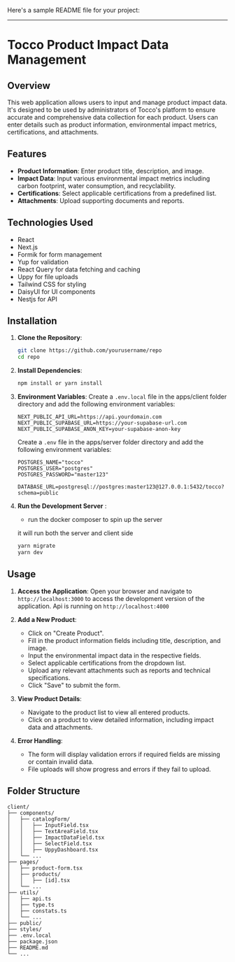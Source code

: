Here's a sample README file for your project:

---

# Tocco Product Impact Data Management

## Overview

This web application allows users to input and manage product impact data. It's designed to be used by administrators of Tocco's platform to ensure accurate and comprehensive data collection for each product. Users can enter details such as product information, environmental impact metrics, certifications, and attachments.

## Features

- **Product Information**: Enter product title, description, and image.
- **Impact Data**: Input various environmental impact metrics including carbon footprint, water consumption, and recyclability.
- **Certifications**: Select applicable certifications from a predefined list.
- **Attachments**: Upload supporting documents and reports.

## Technologies Used

- React
- Next.js
- Formik for form management
- Yup for validation
- React Query for data fetching and caching
- Uppy for file uploads
- Tailwind CSS for styling
- DaisyUI for UI components
- Nestjs for API

## Installation

1. **Clone the Repository**:
    ```bash
    git clone https://github.com/yourusername/repo
    cd repo
    ```

2. **Install Dependencies**:
    ```bash
    npm install or yarn install
    ```

3. **Environment Variables**:
   Create a `.env.local` file in the apps/client folder directory and add the following environment variables:
    ```plaintext
    NEXT_PUBLIC_API_URL=https://api.yourdomain.com
    NEXT_PUBLIC_SUPABASE_URL=https://your-supabase-url.com
    NEXT_PUBLIC_SUPABASE_ANON_KEY=your-supabase-anon-key
    ```

     Create a `.env` file in the apps/server folder directory and add the following environment variables:
    ```plaintext
    POSTGRES_NAME="tocco"
    POSTGRES_USER="postgres"
    POSTGRES_PASSWORD="master123"

    DATABASE_URL=postgresql://postgres:master123@127.0.0.1:5432/tocco?schema=public
    ```

4. **Run the Development Server** :
    - run the docker composer to spin up the server

   it will run both the server and client side
    ```bash
    yarn migrate
    yarn dev
    ```

## Usage

1. **Access the Application**:
   Open your browser and navigate to `http://localhost:3000` to access the development version of the application.
   Api is running on `http://localhost:4000`

2. **Add a New Product**:
   - Click on "Create Product".
   - Fill in the product information fields including title, description, and image.
   - Input the environmental impact data in the respective fields.
   - Select applicable certifications from the dropdown list.
   - Upload any relevant attachments such as reports and technical specifications.
   - Click "Save" to submit the form.

3. **View Product Details**:
   - Navigate to the product list to view all entered products.
   - Click on a product to view detailed information, including impact data and attachments.

4. **Error Handling**:
   - The form will display validation errors if required fields are missing or contain invalid data.
   - File uploads will show progress and errors if they fail to upload.

## Folder Structure

```
client/
├── components/
│   ├── catalogForm/
│   │   ├── InputField.tsx
│   │   ├── TextAreaField.tsx
│   │   ├── ImpactDataField.tsx
│   │   ├── SelectField.tsx
│   │   ├── UppyDashboard.tsx
│   └── ...
├── pages/
│   ├── product-form.tsx
│   ├── products/
│   │   ├── [id].tsx
│   └── ...
├── utils/
│   ├── api.ts
│   ├── type.ts
│   ├── constats.ts 
│   └── ...
├── public/
├── styles/
├── .env.local
├── package.json
├── README.md
└── ...
```